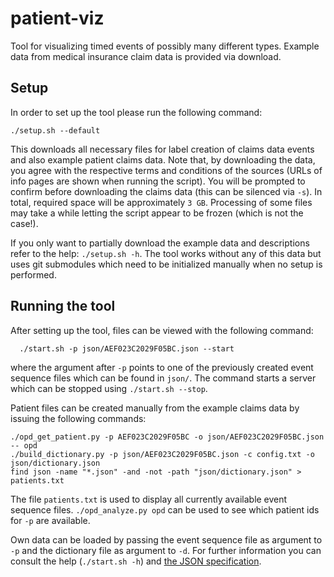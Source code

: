 # patient-viz

Tool for visualizing timed events of possibly many different types.
Example data from medical insurance claim data is provided via download.

## Setup

In order to set up the tool please run the following command:

```
./setup.sh --default
```

This downloads all necessary files for label creation of claims data events
and also example patient claims data. Note that, by downloading the data,
you agree with the respective terms and conditions of the sources
(URLs of info pages are shown when running the script). You will
be prompted to confirm before downloading the claims data (this can be silenced
via `-s`). In total, required space will be approximately `3 GB`.
Processing of some files may take a while letting the script appear
to be frozen (which is not the case!).

If you only want to partially download the example data and descriptions
refer to the help: `./setup.sh -h`. The tool works without any of this data
but uses git submodules which need to be initialized manually
when no setup is performed.

## Running the tool

After setting up the tool, files can be viewed with the following command:

```
  ./start.sh -p json/AEF023C2029F05BC.json --start
```

where the argument after `-p` points to one of the previously created
event sequence files which can be found in `json/`. The command starts
a server which can be stopped using `./start.sh --stop`.

Patient files can be created manually from the example claims data by
issuing the following commands:

```
./opd_get_patient.py -p AEF023C2029F05BC -o json/AEF023C2029F05BC.json -- opd
./build_dictionary.py -p json/AEF023C2029F05BC.json -c config.txt -o json/dictionary.json
find json -name "*.json" -and -not -path "json/dictionary.json" > patients.txt
```
The file `patients.txt` is used to display all currently available event sequence files.
`./opd_analyze.py opd` can be used to see which patient ids for `-p` are available.

Own data can be loaded by passing the event sequence file as argument to `-p`
and the dictionary file as argument to `-d`. For further information you
can consult the help (`./start.sh -h`) and [the JSON specification](spec.md).
